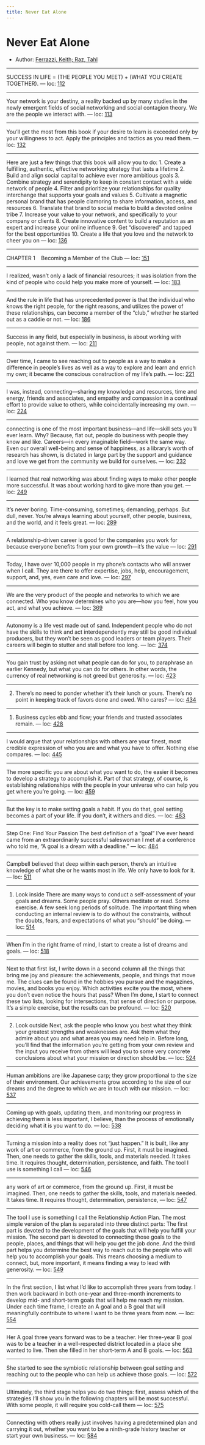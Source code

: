 ```yaml
---
title: Never Eat Alone
---
```

# Never Eat Alone

* Author: [Ferrazzi, Keith; Raz, Tahl]()









---
SUCCESS IN LIFE = (THE PEOPLE YOU MEET) + (WHAT YOU CREATE TOGETHER). — loc: [112]()

---
Your network is your destiny, a reality backed up by many studies in the newly emergent fields of social networking and social contagion theory. We are the people we interact with. — loc: [113]()

---
You’ll get the most from this book if your desire to learn is exceeded only by your willingness to act. Apply the principles and tactics as you read them. — loc: [132]()

---
Here are just a few things that this book will allow you to do: 1. Create a fulfilling, authentic, effective networking strategy that lasts a lifetime 2. Build and align social capital to achieve ever more ambitious goals 3. Combine strategy and serendipity to keep in constant contact with a wide network of people 4. Filter and prioritize your relationships for quality interchange that supports your goals and values 5. Cultivate a magnetic personal brand that has people clamoring to share information, access, and resources 6. Translate that brand to social media to build a devoted online tribe 7. Increase your value to your network, and specifically to your company or clients 8. Create innovative content to build a reputation as an expert and increase your online influence 9. Get “discovered” and tapped for the best opportunities 10. Create a life that you love and the network to cheer you on — loc: [136]()

---
CHAPTER 1    Becoming a Member of the Club — loc: [151]()

---
I realized, wasn’t only a lack of financial resources; it was isolation from the kind of people who could help you make more of yourself. — loc: [183]()

---
And the rule in life that has unprecedented power is that the individual who knows the right people, for the right reasons, and utilizes the power of these relationships, can become a member of the “club,” whether he started out as a caddie or not. — loc: [186]()

---
Success in any field, but especially in business, is about working with people, not against them. — loc: [211]()

---
Over time, I came to see reaching out to people as a way to make a difference in people’s lives as well as a way to explore and learn and enrich my own; it became the conscious construction of my life’s path. — loc: [221]()

---
I was, instead, connecting—sharing my knowledge and resources, time and energy, friends and associates, and empathy and compassion in a continual effort to provide value to others, while coincidentally increasing my own. — loc: [224]()

---
connecting is one of the most important business—and life—skill sets you’ll ever learn. Why? Because, flat out, people do business with people they know and like. Careers—in every imaginable field—work the same way. Even our overall well-being and sense of happiness, as a library’s worth of research has shown, is dictated in large part by the support and guidance and love we get from the community we build for ourselves. — loc: [232]()

---
I learned that real networking was about finding ways to make other people more successful. It was about working hard to give more than you get. — loc: [249]()

---
It’s never boring. Time-consuming, sometimes; demanding, perhaps. But dull, never. You’re always learning about yourself, other people, business, and the world, and it feels great. — loc: [289]()

---
A relationship-driven career is good for the companies you work for because everyone benefits from your own growth—it’s the value — loc: [291]()

---
Today, I have over 10,000 people in my phone’s contacts who will answer when I call. They are there to offer expertise, jobs, help, encouragement, support, and, yes, even care and love. — loc: [297]()

---
We are the very product of the people and networks to which we are connected. Who you know determines who you are—how you feel, how you act, and what you achieve. — loc: [369]()

---
Autonomy is a life vest made out of sand. Independent people who do not have the skills to think and act interdependently may still be good individual producers, but they won’t be seen as good leaders or team players. Their careers will begin to stutter and stall before too long. — loc: [374]()

---
You gain trust by asking not what people can do for you, to paraphrase an earlier Kennedy, but what you can do for others. In other words, the currency of real networking is not greed but generosity. — loc: [423]()

---
2. There’s no need to ponder whether it’s their lunch or yours. There’s no point in keeping track of favors done and owed. Who cares? — loc: [434]()

---
1. Business cycles ebb and flow; your friends and trusted associates remain. — loc: [428]()

---
I would argue that your relationships with others are your finest, most credible expression of who you are and what you have to offer. Nothing else compares. — loc: [445]()

---
The more specific you are about what you want to do, the easier it becomes to develop a strategy to accomplish it. Part of that strategy, of course, is establishing relationships with the people in your universe who can help you get where you’re going. — loc: [459]()

---
But the key is to make setting goals a habit. If you do that, goal setting becomes a part of your life. If you don’t, it withers and dies. — loc: [483]()

---
Step One: Find Your Passion The best definition of a “goal” I’ve ever heard came from an extraordinarily successful saleswoman I met at a conference who told me, “A goal is a dream with a deadline.” — loc: [484]()

---
Campbell believed that deep within each person, there’s an intuitive knowledge of what she or he wants most in life. We only have to look for it. — loc: [511]()

---
1. Look inside There are many ways to conduct a self-assessment of your goals and dreams. Some people pray. Others meditate or read. Some exercise. A few seek long periods of solitude. The important thing when conducting an internal review is to do without the constraints, without the doubts, fears, and expectations of what you “should” be doing. — loc: [514]()

---
When I’m in the right frame of mind, I start to create a list of dreams and goals. — loc: [518]()

---
Next to that first list, I write down in a second column all the things that bring me joy and pleasure: the achievements, people, and things that move me. The clues can be found in the hobbies you pursue and the magazines, movies, and books you enjoy. Which activities excite you the most, where you don’t even notice the hours that pass? When I’m done, I start to connect these two lists, looking for intersections, that sense of direction or purpose. It’s a simple exercise, but the results can be profound. — loc: [520]()

---
2. Look outside Next, ask the people who know you best what they think your greatest strengths and weaknesses are. Ask them what they admire about you and what areas you may need help in. Before long, you’ll find that the information you’re getting from your own review and the input you receive from others will lead you to some very concrete conclusions about what your mission or direction should be. — loc: [524]()

---
Human ambitions are like Japanese carp; they grow proportional to the size of their environment. Our achievements grow according to the size of our dreams and the degree to which we are in touch with our mission. — loc: [537]()

---
Coming up with goals, updating them, and monitoring our progress in achieving them is less important, I believe, than the process of emotionally deciding what it is you want to do. — loc: [538]()

---
Turning a mission into a reality does not “just happen.” It is built, like any work of art or commerce, from the ground up. First, it must be imagined. Then, one needs to gather the skills, tools, and materials needed. It takes time. It requires thought, determination, persistence, and faith. The tool I use is something I call — loc: [546]()

---
any work of art or commerce, from the ground up. First, it must be imagined. Then, one needs to gather the skills, tools, and materials needed. It takes time. It requires thought, determination, persistence, — loc: [547]()

---
The tool I use is something I call the Relationship Action Plan. The most simple version of the plan is separated into three distinct parts: The first part is devoted to the development of the goals that will help you fulfill your mission. The second part is devoted to connecting those goals to the people, places, and things that will help you get the job done. And the third part helps you determine the best way to reach out to the people who will help you to accomplish your goals. This means choosing a medium to connect, but, more important, it means finding a way to lead with generosity. — loc: [549]()

---
In the first section, I list what I’d like to accomplish three years from today. I then work backward in both one-year and three-month increments to develop mid- and short-term goals that will help me reach my mission. Under each time frame, I create an A goal and a B goal that will meaningfully contribute to where I want to be three years from now. — loc: [554]()

---
Her A goal three years forward was to be a teacher. Her three-year B goal was to be a teacher in a well-respected district located in a place she wanted to live. Then she filled in her short-term A and B goals. — loc: [563]()

---
She started to see the symbiotic relationship between goal setting and reaching out to the people who can help us achieve those goals. — loc: [572]()

---
Ultimately, the third stage helps you do two things: first, assess which of the strategies I’ll show you in the following chapters will be most successful. With some people, it will require you cold-call them — loc: [575]()

---
Connecting with others really just involves having a predetermined plan and carrying it out, whether you want to be a ninth-grade history teacher or start your own business. — loc: [584]()

